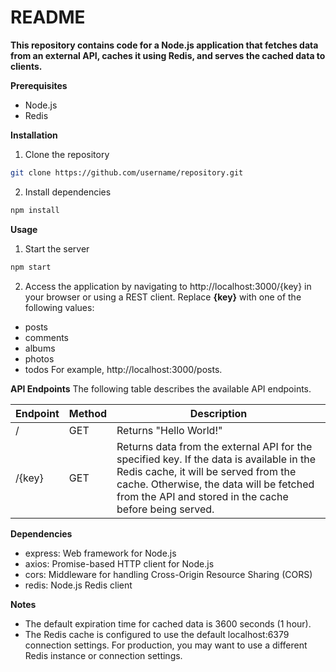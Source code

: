 # README

**This repository contains code for a Node.js application that fetches data from an external API, caches it using Redis, and serves the cached data to clients.**

**Prerequisites**

- Node.js
- Redis

**Installation**

1. Clone the repository

```bash
git clone https://github.com/username/repository.git
```

2. Install dependencies

```javascript
npm install
```

**Usage**

1. Start the server

```javascript
npm start
```

2. Access the application by navigating to http://localhost:3000/{key} in your browser or using a REST client. Replace **{key}** with one of the following values:

- posts
- comments
- albums
- photos
- todos
  For example, http://localhost:3000/posts.

**API Endpoints**
The following table describes the available API endpoints.

| Endpoint | Method | Description                                                                                                                                                                                                                            |
| -------- | ------ | -------------------------------------------------------------------------------------------------------------------------------------------------------------------------------------------------------------------------------------- |
| /        | GET    | Returns "Hello World!"                                                                                                                                                                                                                 |
| /{key}   | GET    | Returns data from the external API for the specified key. If the data is available in the Redis cache, it will be served from the cache. Otherwise, the data will be fetched from the API and stored in the cache before being served. |

**Dependencies**

- express: Web framework for Node.js
- axios: Promise-based HTTP client for Node.js
- cors: Middleware for handling Cross-Origin Resource Sharing (CORS)
- redis: Node.js Redis client

**Notes**

- The default expiration time for cached data is 3600 seconds (1 hour).
- The Redis cache is configured to use the default localhost:6379 connection settings. For production, you may want to use a different Redis instance or connection settings.
